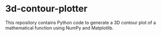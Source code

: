 # 3d-contour-plotter
This repository contains Python code to generate a 3D contour plot of a mathematical function using NumPy and Matplotlib.
